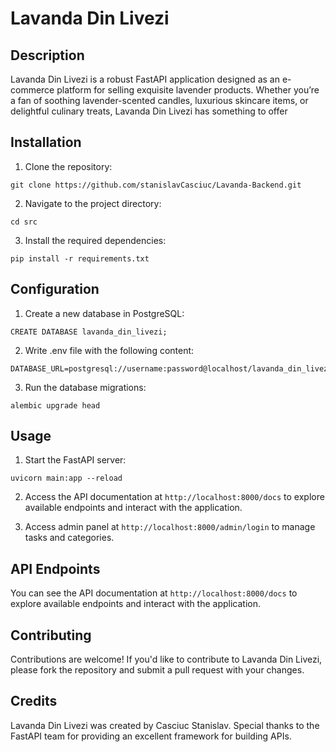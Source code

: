 # Lavanda Din Livezi

## Description
Lavanda Din Livezi is a robust FastAPI application designed as an e-commerce platform for selling exquisite lavender products. Whether you’re a fan of soothing lavender-scented candles, luxurious skincare items, or delightful culinary treats, Lavanda Din Livezi has something to offer


## Installation
1. Clone the repository:
```
git clone https://github.com/stanislavCasciuc/Lavanda-Backend.git
```
2. Navigate to the project directory:
```
cd src
```
3. Install the required dependencies:
```
pip install -r requirements.txt
```


## Configuration
1. Create a new database in PostgreSQL:
```
CREATE DATABASE lavanda_din_livezi;
```
2. Write .env file with the following content:
```
DATABASE_URL=postgresql://username:password@localhost/lavanda_din_livezi
```
3. Run the database migrations:
```
alembic upgrade head
```
## Usage
1. Start the FastAPI server:
```
uvicorn main:app --reload
```
2. Access the API documentation at `http://localhost:8000/docs` to explore available endpoints and interact with the application.

3. Access admin panel at `http://localhost:8000/admin/login` to manage tasks and categories.

## API Endpoints
You can see the API documentation at `http://localhost:8000/docs` to explore available endpoints and interact with the application.

## Contributing
Contributions are welcome! If you'd like to contribute to Lavanda Din Livezi, please fork the repository and submit a pull request with your changes.


## Credits
Lavanda Din Livezi was created by Casciuc Stanislav. Special thanks to the FastAPI team for providing an excellent framework for building APIs.


